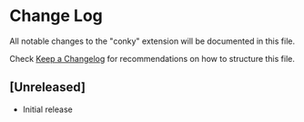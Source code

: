 # Change Log

All notable changes to the "conky" extension will be documented in this file.

Check [Keep a Changelog](http://keepachangelog.com/) for recommendations on how to structure this file.

## [Unreleased]

- Initial release